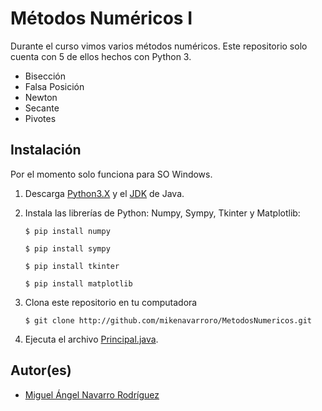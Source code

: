 # Métodos Numéricos I

Durante el curso vimos varios métodos numéricos. Este repositorio solo cuenta con 5 de ellos hechos con Python 3.
* Bisección
* Falsa Posición
* Newton
* Secante
* Pivotes

## Instalación

Por el momento solo funciona para SO Windows.

1. Descarga [Python3.X](python.org/downloads/) y el [JDK](https://www.oracle.com/java/technologies/javase-jdk8-downloads.html) de Java.

2. Instala las librerías de Python: Numpy, Sympy, Tkinter y Matplotlib:

    ```$ pip install numpy```

    ```$ pip install sympy```

    ```$ pip install tkinter```
    
    ```$ pip install matplotlib```

3. Clona este repositorio en tu computadora

    ```$ git clone http://github.com/mikenavarroro/MetodosNumericos.git```

4. Ejecuta el archivo [Principal.java](Principal.java).

## Autor(es)
* [Miguel Ángel Navarro Rodríguez](https://twitter.com/MikeNavarroR)
